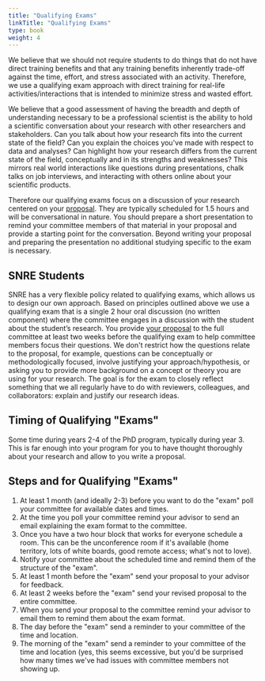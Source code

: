 ```yaml
---
title: "Qualifying Exams"
linkTitle: "Qualifying Exams"
type: book
weight: 4
---
```


We believe that we should not require students to do things that do not have direct training benefits and that any training benefits inherently trade-off against the time, effort, and stress associated with an activity. Therefore, we use a qualifying exam approach with direct training for real-life activities/interactions that is intended to minimize stress and wasted effort.

We believe that a good assessment of having the breadth and depth of understanding necessary to be a professional scientist is the ability to hold a scientific conversation about your research with other researchers and stakeholders. Can you talk about how your research fits into the current state of the field? Can you explain the choices you've made with respect to data and analyses? Can highlight how your research differs from the current state of the field, conceptually and in its strengths and weaknesses? This mirrors real world interactions like questions during presentations, chalk talks on job interviews, and interacting with others online about your scientific products.

Therefore our qualifying exams focus on a discussion of your research centered on your [proposal](../dissertation-proposals). They are typically scheduled for 1.5 hours and will be conversational in nature. You should prepare a short presentation to remind your committee members of that material in your proposal and provide a starting point for the conversation. Beyond writing your proposal and preparing the presentation no additional studying specific to the exam is necessary.

## SNRE Students

SNRE has a very flexible policy related to qualifying exams, which allows us to design our own approach. Based on principles outlined above we use a qualifying exam that is a single 2 hour oral discussion (no written component) where the committee engages in a discussion with the student about the student’s research. You provide [your proposal](https://github.com/weecology/lab-wiki/wiki/WEecology:-Dissertation-Proposals) to the full committee at least two weeks before the qualifying exam to help committee members focus their questions. We don't restrict how the questions relate to the proposal, for example, questions can be conceptually or methodologically focused, involve justifying your approach/hypothesis, or asking you to provide more background on a concept or theory you are using for your research. The goal is for the exam to closely reflect something that we all regularly have to do with reviewers, colleagues, and collaborators: explain and justify our research ideas.

## Timing of Qualifying "Exams"

Some time during years 2-4 of the PhD program, typically during year 3. This is far enough into your program for you to have thought thoroughly about your research and allow to you write a proposal.

## Steps and for Qualifying "Exams"

1. At least 1 month (and ideally 2-3) before you want to do the "exam" poll your committee for available dates and times.
2. At the time you poll your committee remind your advisor to send an email explaining the exam format to the committee.
3. Once you have a two hour block that works for everyone schedule a room. This can be the unconference room if it's available (home territory, lots of white boards, good remote access; what's not to love).
4. Notify your committee about the scheduled time and remind them of the structure of the "exam".
5. At least 1 month before the "exam" send your proposal to your advisor for feedback.
6. At least 2 weeks before the "exam" send your revised proposal to the entire committee.
7. When you send your proposal to the committee remind your advisor to email them to remind them about the exam format.
8. The day before the "exam" send a reminder to your committee of the time and location.
9. The morning of the "exam" send a reminder to your committee of the time and location (yes, this seems excessive, but you'd be surprised how many times we've had issues with committee members not showing up.
